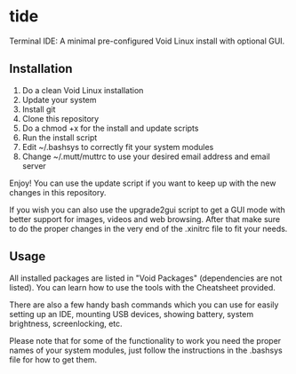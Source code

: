 # tide
Terminal IDE: A minimal pre-configured Void Linux install with optional GUI.

## Installation

1. Do a clean Void Linux installation
2. Update your system
3. Install git
4. Clone this repository
5. Do a chmod +x for the install and update scripts
6. Run the install script
7. Edit ~/.bashsys to correctly fit your system modules
8. Change ~/.mutt/muttrc to use your desired email address and email server

Enjoy! You can use the update script if you want to keep up with the new changes in this repository.

If you wish you can also use the upgrade2gui script to get a GUI mode with better support for images, videos and web browsing. After that make sure to do the proper changes in the very end of the .xinitrc file to fit your needs.

## Usage

All installed packages are listed in "Void Packages" (dependencies are not listed). You can learn how to use the tools with the Cheatsheet provided. 

There are also a few handy bash commands which you can use for easily setting up an IDE, mounting USB devices, showing battery, system brightness, screenlocking, etc.

Please note that for some of the functionality to work you need the proper names of your system modules, just follow the instructions in the .bashsys file for how to get them.
